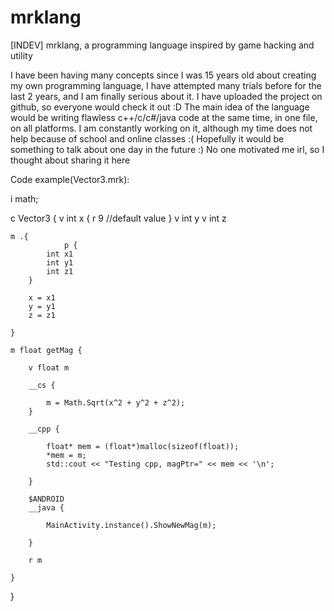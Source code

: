 # mrklang
[INDEV] mrklang, a programming language inspired by game hacking and utility

I have been having many concepts since I was 15 years old about creating my own programming language, I have attempted many trials before for the last 2 years, and I am finally serious about it. I have uploaded the project on github, so everyone would check it out :D The main idea of the language would be writing flawless c++/c/c#/java code at the same time, in one file, on all platforms. I am constantly working on it, although my time does not help because of school and online classes :( Hopefully it would be something to talk about one day in the future :) No one motivated me irl, so I thought about sharing it here

Code example(Vector3.mrk):

i math;

c Vector3 {
	v int x {
		r 9 //default value
	}
	v int y
	v int z
	
	m .{
                p {
			int x1
			int y1
			int z1
		}

		x = x1
		y = y1
		z = z1

	}

	m float getMag {

		v float m

		__cs {
			
			m = Math.Sqrt(x^2 + y^2 + z^2);
		}

		__cpp {

			float* mem = (float*)malloc(sizeof(float));
			*mem = m;
			std::cout << "Testing cpp, magPtr=" << mem << '\n';

		}

		$ANDROID
		__java {

			MainActivity.instance().ShowNewMag(m);
		
		}

		r m

	}
}
